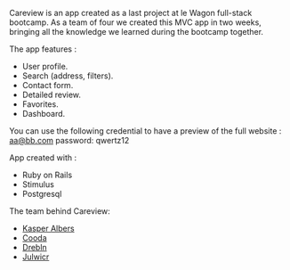 Careview is an app created as a last project at le Wagon full-stack bootcamp.
As a team of four we created this MVC app in two weeks, bringing all the knowledge we learned during the bootcamp together.

The app features :
- User profile.
- Search (address, filters).
- Contact form.
- Detailed review.
- Favorites.
- Dashboard.

You can use the following credential to have a preview of the full website : aa@bb.com password: qwertz12

App created with :
- Ruby on Rails
- Stimulus
- Postgresql


The team behind Careview:
* <a href='https://github.com/Kasperalbers'>Kasper Albers</a>
* <a href='https://github.com/coodaa'>Cooda</a>
* <a href='https://github.com/Drebln'>Drebln</a>
* <a href='https://github.com/Julwicr'>Julwicr</a>
